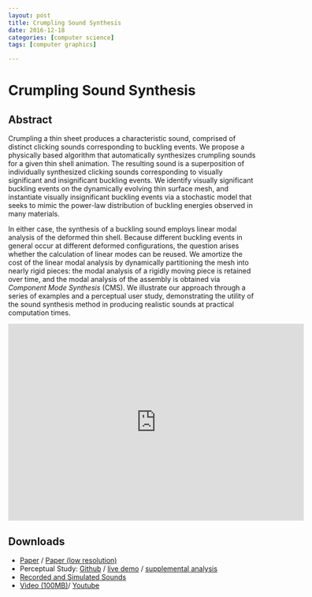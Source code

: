 ```yaml
---
layout: post
title: Crumpling Sound Synthesis
date: 2016-12-18
categories: [computer science]
tags: [computer graphics]

---
```


# Crumpling Sound Synthesis

## Abstract

Crumpling a thin sheet produces a characteristic sound, comprised of distinct clicking sounds corresponding to buckling events. We propose a physically based algorithm that automatically synthesizes crumpling sounds for a given thin shell animation. The resulting sound is a superposition of individually synthesized clicking sounds corresponding to visually significant and insignificant buckling events. We identify visually significant buckling events on the dynamically evolving thin surface mesh, and instantiate visually insignificant buckling events via a stochastic model that seeks to mimic the power-law distribution of buckling energies observed in many materials. 

In either case, the synthesis of a buckling sound employs linear modal analysis of the deformed thin shell. Because different buckling events in general occur at different deformed configurations, the question arises whether the calculation of linear modes can be reused. We amortize the cost of the linear modal analysis by dynamically partitioning the mesh into nearly rigid pieces: the modal analysis of a rigidly moving piece is retained over time, and the modal analysis of the assembly is obtained via *Component Mode Synthesis* (CMS). We illustrate our approach through a series of examples and a perceptual user study, demonstrating the utility of the sound synthesis method in producing realistic sounds at practical computation times.


<iframe width="600" height="400" src="https://www.youtube.com/embed/PMSV7CjBuZI" frameborder="0" allowfullscreen></iframe>

## Downloads

* [Paper](http://www.cs.columbia.edu/cg/crumpling/crumpling-sound-synthesis-siggraph-asia-2016-cirio-et-al.pdf) / [Paper (low resolution)](http://www.cs.columbia.edu/cg/crumpling/crumpling-sound-synthesis-siggraph-asia-2016-cirio-et-al-compressed.pdf) 
* Perceptual Study: [Github](https://github.com/dingzeyuli/perceptual-study) / [live demo](http://www.cs.columbia.edu/cg/crumpling/perceptual-study/) / [supplemental analysis](http://www.cs.columbia.edu/cg/crumpling/crumpling-sound-synthesis-suppl-perceptual-study.pdf) 
* [Recorded and Simulated Sounds](http://www.cs.columbia.edu/cg/crumpling/crumpling_sounds.zip)
* [Video (100MB)](http://www.cs.columbia.edu/cg/crumpling/crumpling-sound-synthesis-siggraph-asia-2016.mp4)/ [Youtube](https://youtu.be/Gue12UjXd5U) 